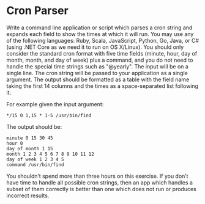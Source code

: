 # Cron Parser

Write a command line application or script which parses a cron string and expands each field to
show the times at which it will run. You may use any of the following languages: Ruby, Scala,
JavaScript, Python, Go, Java, or C# (using .NET Core as we need it to run on OS X/Linux).
You should only consider the standard cron format with five time fields (minute, hour, day of
month, month, and day of week) plus a command, and you do not need to handle the special
time strings such as "@yearly". The input will be on a single line.
The cron string will be passed to your application as a single argument. The output should be
formatted as a table with the field name taking the first 14 columns and the times as a
space-separated list following it.

For example given the input argument:

```
*/15 0 1,15 * 1-5 /usr/bin/find
```

The output should be:
```
minute 0 15 30 45
hour 0
day of month 1 15
month 1 2 3 4 5 6 7 8 9 10 11 12
day of week 1 2 3 4 5
command /usr/bin/find
```

You shouldn’t spend more than three hours on this exercise. If you don’t have time to handle all
possible cron strings, then an app which handles a subset of them correctly is better than one
which does not run or produces incorrect results.
